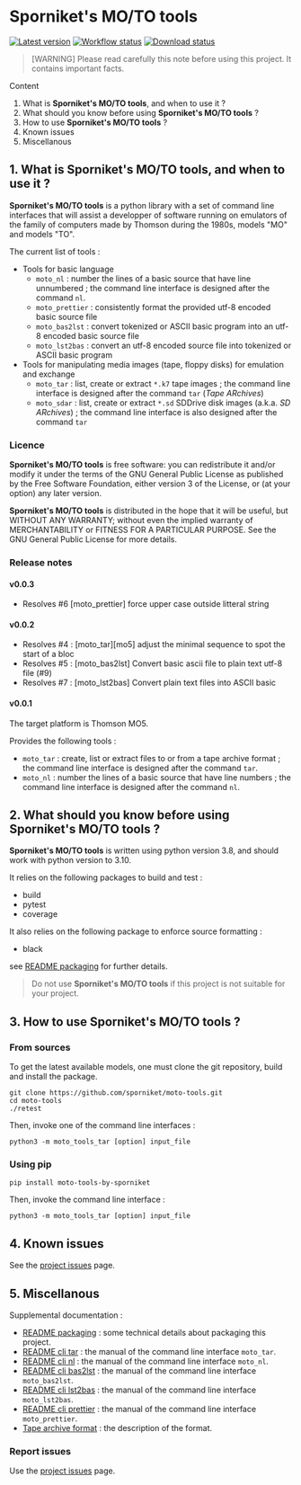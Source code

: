 # Sporniket's MO/TO tools

[![Latest version](https://img.shields.io/pypi/v/moto-tools-by-sporniket)](https://pypi.org/project/moto-tools-by-sporniket/releases)
[![Workflow status](https://img.shields.io/github/workflow/status/sporniket/moto-tools/Python%20package)](https://github.com/sporniket/moto-tools/actions/workflows/python-app.yml)
[![Download status](https://img.shields.io/pypi/dm/moto-tools-by-sporniket)](https://pypi.org/project/moto-tools-by-sporniket/)

> [WARNING] Please read carefully this note before using this project. It contains important facts.

Content

1. What is **Sporniket's MO/TO tools**, and when to use it ?
2. What should you know before using **Sporniket's MO/TO tools** ?
3. How to use **Sporniket's MO/TO tools** ?
4. Known issues
5. Miscellanous

## 1. What is **Sporniket's MO/TO tools**, and when to use it ?

**Sporniket's MO/TO tools** is a python library with a set of command line interfaces that will assist a developper of software running on emulators of the family of computers made by Thomson during the 1980s, models "MO" and models "TO".

The current list of tools : 

* Tools for basic language
  * `moto_nl` : number the lines of a basic source that have line unnumbered ; the command line interface is designed after the command `nl`.
  * `moto_prettier` : consistently format the provided utf-8 encoded basic source file
  * `moto_bas2lst` : convert tokenized or ASCII basic program into an utf-8 encoded basic source file
  * `moto_lst2bas` : convert an utf-8 encoded source file into tokenized or ASCII basic program
* Tools for manipulating media images (tape, floppy disks) for emulation and exchange
  * `moto_tar` : list, create or extract `*.k7` tape images ; the command line interface is designed after the command `tar` (_Tape ARchives_)
  * `moto_sdar` : list, create or extract `*.sd` SDDrive disk images (a.k.a. _SD ARchives_) ; the command line interface is also designed after the command `tar`

### Licence

**Sporniket's MO/TO tools** is free software: you can redistribute it and/or modify it under the terms of the GNU General Public License as published by the Free Software Foundation, either version 3 of the License, or (at your option) any later version.

**Sporniket's MO/TO tools** is distributed in the hope that it will be useful, but WITHOUT ANY WARRANTY; without even the implied warranty of MERCHANTABILITY or FITNESS FOR A PARTICULAR PURPOSE. See the GNU General Public License for more details.

### Release notes

#### v0.0.3

* Resolves #6 [moto_prettier] force upper case outside litteral string

#### v0.0.2

* Resolves #4 : [moto_tar][mo5] adjust the minimal sequence to spot the start of a bloc
* Resolves #5 : [moto_bas2lst] Convert basic ascii file to plain text utf-8 file (#9)
* Resolves #7 : [moto_lst2bas] Convert plain text files into ASCII basic

#### v0.0.1

The target platform is Thomson MO5. 

Provides the following tools :

* `moto_tar` : create, list or extract files to or from a tape archive format ; the command line interface is designed after the command `tar`.
* `moto_nl` : number the lines of a basic source that have line numbers ; the command line interface is designed after the command `nl`.

## 2. What should you know before using **Sporniket's MO/TO tools** ?

**Sporniket's MO/TO tools** is written using python version 3.8, and should work with python version to 3.10.

It relies on the following packages to build and test :

* build
* pytest
* coverage

It also relies on the following package to enforce source formatting :

* black

see [README packaging](https://github.com/sporniket/moto-tools/blob/main/README-packaging.md) for further details.

> Do not use **Sporniket's MO/TO tools** if this project is not suitable for your project.

## 3. How to use **Sporniket's MO/TO tools** ?

### From sources

To get the latest available models, one must clone the git repository, build and install the package.

	git clone https://github.com/sporniket/moto-tools.git
	cd moto-tools
	./retest

Then, invoke one of the command line interfaces :

```
python3 -m moto_tools_tar [option] input_file
```

### Using pip

```
pip install moto-tools-by-sporniket
```

Then, invoke the command line interface :

```
python3 -m moto_tools_tar [option] input_file
```

## 4. Known issues
See the [project issues](https://github.com/sporniket/moto-tools/issues) page.

## 5. Miscellanous

Supplemental documentation :

* [README packaging](https://github.com/sporniket/moto-tools/blob/main/README-packaging.md) : some technical details about packaging this project.
* [README cli tar](https://github.com/sporniket/moto-tools/blob/main/README-cli-tar.md) : the manual of the command line interface `moto_tar`.
* [README cli nl](https://github.com/sporniket/moto-tools/blob/main/README-cli-nl.md) : the manual of the command line interface `moto_nl`.
* [README cli bas2lst](https://github.com/sporniket/moto-tools/blob/main/README-cli-bas2lst.md) : the manual of the command line interface `moto_bas2lst`.
* [README cli lst2bas](https://github.com/sporniket/moto-tools/blob/main/README-cli-lst2bas.md) : the manual of the command line interface `moto_lst2bas`.
* [README cli prettier](https://github.com/sporniket/moto-tools/blob/main/README-cli-prettier.md) : the manual of the command line interface `moto_prettier`.
* [Tape archive format](http://pulkomandy.tk/wiki/doku.php?id=documentations:monitor:tape.format) : the description of the format.

### Report issues
Use the [project issues](https://github.com/sporniket/moto-tools/issues) page.
